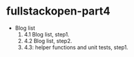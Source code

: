 # fullstackopen-part4
  - Blog list
    1. 4.1 Blog list, step1.
    2. 4.2 Blog list, step2.
    3. 4.3: helper functions and unit tests, step1.